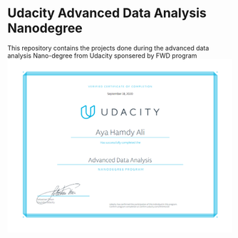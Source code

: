 # Udacity Advanced Data Analysis Nanodegree
This repository contains the projects done during the advanced data analysis Nano-degree from Udacity sponsered by FWD program
![image](https://github.com/AyaHamdy/Udacity-Advanced-Data-Analysis-Nanodegree/blob/master/Certificate.png)
